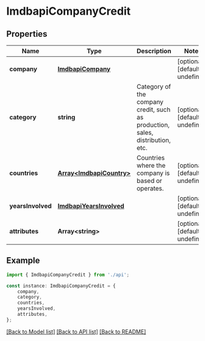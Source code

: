 # ImdbapiCompanyCredit


## Properties

Name | Type | Description | Notes
------------ | ------------- | ------------- | -------------
**company** | [**ImdbapiCompany**](ImdbapiCompany.md) |  | [optional] [default to undefined]
**category** | **string** | Category of the company credit, such as production, sales, distribution, etc. | [optional] [default to undefined]
**countries** | [**Array&lt;ImdbapiCountry&gt;**](ImdbapiCountry.md) | Countries where the company is based or operates. | [optional] [default to undefined]
**yearsInvolved** | [**ImdbapiYearsInvolved**](ImdbapiYearsInvolved.md) |  | [optional] [default to undefined]
**attributes** | **Array&lt;string&gt;** |  | [optional] [default to undefined]

## Example

```typescript
import { ImdbapiCompanyCredit } from './api';

const instance: ImdbapiCompanyCredit = {
    company,
    category,
    countries,
    yearsInvolved,
    attributes,
};
```

[[Back to Model list]](../README.md#documentation-for-models) [[Back to API list]](../README.md#documentation-for-api-endpoints) [[Back to README]](../README.md)
